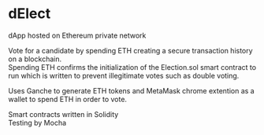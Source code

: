 # dElect
dApp hosted on Ethereum private network

Vote for a candidate by spending ETH creating a secure transaction history on a blockchain.
<br>
Spending ETH confirms the initialization of the Election.sol smart contract to run which is written to prevent illegitimate votes such as double voting.

Uses Ganche to generate ETH tokens and MetaMask chrome extention as a wallet to spend ETH in order to vote.

Smart contracts written in Solidity
<br>
Testing by Mocha
